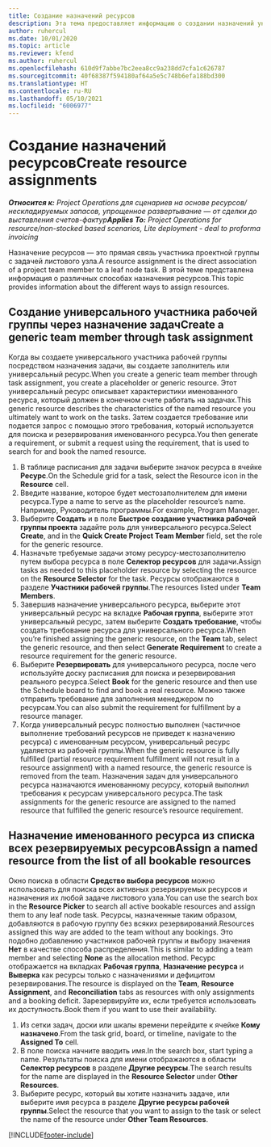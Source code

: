 ```yaml
---
title: Создание назначений ресурсов
description: Эта тема предоставляет информацию о создании назначений универсальных и именованных ресурсов.
author: ruhercul
ms.date: 10/01/2020
ms.topic: article
ms.reviewer: kfend
ms.author: ruhercul
ms.openlocfilehash: 610d9f7abbe7bc2eea8cc9a238dd7cfa1c626787
ms.sourcegitcommit: 40f68387f594180af64a5e5c748b6efa188bd300
ms.translationtype: HT
ms.contentlocale: ru-RU
ms.lasthandoff: 05/10/2021
ms.locfileid: "6006977"
---
```

# <a name="create-resource-assignments"></a><span data-ttu-id="866dd-103">Создание назначений ресурсов</span><span class="sxs-lookup"><span data-stu-id="866dd-103">Create resource assignments</span></span>

<span data-ttu-id="866dd-104">_**Относится к:** Project Operations для сценариев на основе ресурсов/нескладируемых запасов, упрощенное развертывание — от сделки до выставления счетов-фактур_</span><span class="sxs-lookup"><span data-stu-id="866dd-104">_**Applies To:** Project Operations for resource/non-stocked based scenarios, Lite deployment - deal to proforma invoicing_</span></span>


<span data-ttu-id="866dd-105">Назначение ресурсов — это прямая связь участника проектной группы с задачей листового узла.</span><span class="sxs-lookup"><span data-stu-id="866dd-105">A resource assignment is the direct association of a project team member to a leaf node task.</span></span> <span data-ttu-id="866dd-106">В этой теме представлена информация о различных способах назначения ресурсов.</span><span class="sxs-lookup"><span data-stu-id="866dd-106">This topic provides information about the different ways to assign resources.</span></span>

## <a name="create-a-generic-team-member-through-task-assignment"></a><span data-ttu-id="866dd-107">Создание универсального участника рабочей группы через назначение задач</span><span class="sxs-lookup"><span data-stu-id="866dd-107">Create a generic team member through task assignment</span></span>


<span data-ttu-id="866dd-108">Когда вы создаете универсального участника рабочей группы посредством назначения задачи, вы создаете заполнитель или универсальный ресурс.</span><span class="sxs-lookup"><span data-stu-id="866dd-108">When you create a generic team member through task assignment, you create a placeholder or generic resource.</span></span> <span data-ttu-id="866dd-109">Этот универсальный ресурс описывает характеристики именованного ресурса, который должен в конечном счете работать на задачах.</span><span class="sxs-lookup"><span data-stu-id="866dd-109">This generic resource describes the characteristics of the named resource you ultimately want to work on the tasks.</span></span> <span data-ttu-id="866dd-110">Затем создается требование или подается запрос с помощью этого требования, который используется для поиска и резервирования именованного ресурса.</span><span class="sxs-lookup"><span data-stu-id="866dd-110">You then generate a requirement, or submit a request using the requirement, that is used to search for and book the named resource.</span></span>

1. <span data-ttu-id="866dd-111">В таблице расписания для задачи выберите значок ресурса в ячейке **Ресурс**.</span><span class="sxs-lookup"><span data-stu-id="866dd-111">On the Schedule grid for a task, select the Resource icon in the **Resource** cell.</span></span>
2. <span data-ttu-id="866dd-112">Введите название, которое будет местозаполнителем для имени ресурса.</span><span class="sxs-lookup"><span data-stu-id="866dd-112">Type a name to serve as the placeholder resource’s name.</span></span> <span data-ttu-id="866dd-113">Например, Руководитель программы.</span><span class="sxs-lookup"><span data-stu-id="866dd-113">For example, Program Manager.</span></span>
3. <span data-ttu-id="866dd-114">Выберите **Создать** и в поле **Быстрое создание участника рабочей группы проекта** задайте роль для универсального ресурса.</span><span class="sxs-lookup"><span data-stu-id="866dd-114">Select **Create**, and in the **Quick Create Project Team Member** field, set the role for the generic resource.</span></span>
4. <span data-ttu-id="866dd-115">Назначьте требуемые задачи этому ресурсу-местозаполнителю путем выбора ресурса в поле **Селектор ресурсов** для задачи.</span><span class="sxs-lookup"><span data-stu-id="866dd-115">Assign tasks as needed to this placeholder resource by selecting the resource on the **Resource Selector** for the task.</span></span> <span data-ttu-id="866dd-116">Ресурсы отображаются в разделе **Участники рабочей группы**.</span><span class="sxs-lookup"><span data-stu-id="866dd-116">The resources listed under **Team Members**.</span></span>
5. <span data-ttu-id="866dd-117">Завершив назначение универсального ресурса, выберите этот универсальный ресурс на вкладке **Рабочая группа**, выберите этот универсальный ресурс, затем выберите **Создать требование**, чтобы создать требование ресурса для универсального ресурса.</span><span class="sxs-lookup"><span data-stu-id="866dd-117">When you’re finished assigning the generic resource, on the **Team** tab, select the generic resource, and then select **Generate Requirement** to create a resource requirement for the generic resource.</span></span>
6. <span data-ttu-id="866dd-118">Выберите **Резервировать** для универсального ресурса, после чего используйте доску расписания для поиска и резервирования реального ресурса.</span><span class="sxs-lookup"><span data-stu-id="866dd-118">Select **Book** for the generic resource and then use the Schedule board to find and book a real resource.</span></span> <span data-ttu-id="866dd-119">Можно также отправить требование для заполнения менеджером по ресурсам.</span><span class="sxs-lookup"><span data-stu-id="866dd-119">You can also submit the requirement for fulfillment by a resource manager.</span></span>
7. <span data-ttu-id="866dd-120">Когда универсальный ресурс полностью выполнен (частичное выполнение требований ресурсов не приведет к назначению ресурса) с именованным ресурсом, универсальный ресурс удаляется из рабочей группы.</span><span class="sxs-lookup"><span data-stu-id="866dd-120">When the generic resource is fully fulfilled (partial resource requirement fulfillment will not result in a resource assignment) with a named resource, the generic resource is removed from the team.</span></span> <span data-ttu-id="866dd-121">Назначения задач для универсального ресурса назначаются именованному ресурсу, который выполнил требования к ресурсам универсального ресурса.</span><span class="sxs-lookup"><span data-stu-id="866dd-121">The task assignments for the generic resource are assigned to the named resource that fulfilled the generic resource’s resource requirement.</span></span>

## <a name="assign-a-named-resource-from-the-list-of-all-bookable-resources"></a><span data-ttu-id="866dd-122">Назначение именованного ресурса из списка всех резервируемых ресурсов</span><span class="sxs-lookup"><span data-stu-id="866dd-122">Assign a named resource from the list of all bookable resources</span></span>

<span data-ttu-id="866dd-123">Окно поиска в области **Средство выбора ресурсов** можно использовать для поиска всех активных резервируемых ресурсов и назначения их любой задаче листового узла.</span><span class="sxs-lookup"><span data-stu-id="866dd-123">You can use the search box in the **Resource Picker** to search all active bookable resources and assign them to any leaf node task.</span></span> <span data-ttu-id="866dd-124">Ресурсы, назначенные таким образом, добавляются в рабочую группу без всяких резервирований.</span><span class="sxs-lookup"><span data-stu-id="866dd-124">Resources assigned this way are added to the team without any bookings.</span></span> <span data-ttu-id="866dd-125">Это подобно добавлению участников рабочей группы и выбору значения **Нет** в качестве способа распределения.</span><span class="sxs-lookup"><span data-stu-id="866dd-125">This is similar to adding a team member and selecting **None** as the allocation method.</span></span> <span data-ttu-id="866dd-126">Ресурс отображается на вкладках **Рабочая группа**, **Назначение ресурса** и **Выверка** как ресурсы только с назначениями и дефицитом резервирования.</span><span class="sxs-lookup"><span data-stu-id="866dd-126">The resource is displayed on the **Team**, **Resource Assignment**, and **Reconciliation** tabs as resources with only assignments and a booking deficit.</span></span> <span data-ttu-id="866dd-127">Зарезервируйте их, если требуется использовать их доступность.</span><span class="sxs-lookup"><span data-stu-id="866dd-127">Book them if you want to use their availability.</span></span>

1. <span data-ttu-id="866dd-128">Из сетки задач, доски или шкалы времени перейдите к ячейке **Кому назначено**.</span><span class="sxs-lookup"><span data-stu-id="866dd-128">From the task grid, board, or timeline, navigate to the **Assigned To** cell.</span></span>
2. <span data-ttu-id="866dd-129">В поле поиска начните вводить имя.</span><span class="sxs-lookup"><span data-stu-id="866dd-129">In the search box, start typing a name.</span></span> <span data-ttu-id="866dd-130">Результаты поиска для имени отображаются в области **Селектор ресурсов** в разделе **Другие ресурсы**.</span><span class="sxs-lookup"><span data-stu-id="866dd-130">The search results for the name are displayed in the **Resource Selector** under **Other Resources**.</span></span>
3. <span data-ttu-id="866dd-131">Выберите ресурс, который вы хотите назначить задаче, или выберите имя ресурса в разделе **Другие ресурсы рабочей группы**.</span><span class="sxs-lookup"><span data-stu-id="866dd-131">Select the resource that you want to assign to the task or select the name of the resource under **Other Team Resources**.</span></span>


[!INCLUDE[footer-include](../includes/footer-banner.md)]